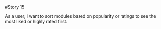 #Story 15

As a user, I want to sort modules based on popularity or ratings to see the most liked or highly rated first.